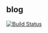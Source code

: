 ## blog

[![Build Status](https://travis-ci.org/igordonxiao/blog.svg?branch=master)](https://travis-ci.org/igordonxiao/blog)
